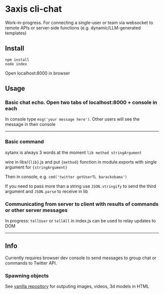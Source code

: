 # 3axis cli-chat

Work-in-progress. For connecting a single-user or team via websocket to remote APIs or server-side functions (e.g. dynamic/LLM-generated templates)

## Install
```
npm install
node index
```
Open localhost:8000 in browser

## Usage

### Basic chat echo. Open two tabs of localhost:8000 + console in each

In console type `msg('your message here')`. Other users will see the message in their console

-----
### Basic command

sytanx is always 3 words at the moment `lib method stringArgument`

wire in libs/`{lib}`.js and put `{method}` function in module.exports with single argument for `{stringArgument}`

Then in console, e.g. `cmd('twitter getUserTL barackobama')`

If you need to pass more than a string use `JSON.stringify` to send the third argument and `JSON.parse` to receive in lib

### Communicating from server to client with results of commands or other server messages

In progress: `tellUser` or `tellAll` in index.js can be used to relay updates to DOM

-----
## Info

Currently requires browser dev console to send messages to group chat or commands to Twitter API.

### Spawning objects

See [vanilla repository](https://github.com/3axis-io/vanilla) for outputing images, videos, 3d models in HTML <body>

